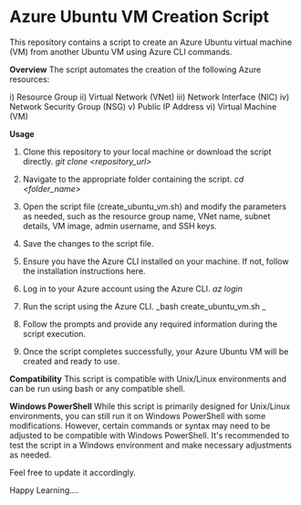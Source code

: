 # Azure Ubuntu VM Creation Script
This repository contains a script to create an Azure Ubuntu virtual machine (VM) from another Ubuntu VM using Azure CLI commands.

**Overview**
The script automates the creation of the following Azure resources:

i)   Resource Group
ii)  Virtual Network (VNet)
iii) Network Interface (NIC)
iv)  Network Security Group (NSG)
v)   Public IP Address
vi)  Virtual Machine (VM)

**Usage**
1) Clone this repository to your local machine or download the script directly.
_git clone <repository_url>_

2) Navigate to the appropriate folder containing the script.
_cd <folder_name>_

3) Open the script file (create_ubuntu_vm.sh) and modify the parameters as needed, such as the resource group name, VNet name, subnet details, VM image, admin username, and SSH keys.
4) Save the changes to the script file.
5) Ensure you have the Azure CLI installed on your machine. If not, follow the installation instructions here.
6) Log in to your Azure account using the Azure CLI.
_az login_

8) Run the script using the Azure CLI.
_bash create_ubuntu_vm.sh
_
10) Follow the prompts and provide any required information during the script execution.
11) Once the script completes successfully, your Azure Ubuntu VM will be created and ready to use.

    
**Compatibility**
This script is compatible with Unix/Linux environments and can be run using bash or any compatible shell.

**Windows PowerShell**
While this script is primarily designed for Unix/Linux environments, you can still run it on Windows PowerShell with some modifications. However, certain commands or syntax may need to be adjusted to be compatible with Windows PowerShell. It's recommended to test the script in a Windows environment and make necessary adjustments as needed.

Feel free to update it accordingly.

Happy Learning....
